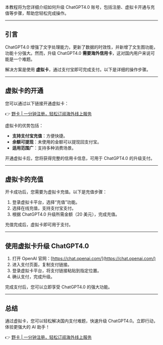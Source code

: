 本教程将为您详细介绍如何升级 ChatGPT4.0 账号，包括注册、虚拟卡开通与充值等步骤，帮助您轻松完成操作。

---

## 引言

ChatGPT4.0 增强了文字处理能力，更新了数据的时效性，并新增了文生图功能，功能十分强大。然而，升级 ChatGPT4.0 **需要海外信用卡**，这对国内用户来说可能是一个难题。

解决方案是使用 **虚拟卡**，通过支付宝即可完成支付。以下是详细的操作步骤。

---

## 虚拟卡的开通

您可以通过以下链接开通虚拟卡：

👉 [野卡 | 一分钟注册，轻松订阅海外线上服务](https://bit.ly/bewildcard)

虚拟卡的优势包括：
- **支持支付宝充值**：方便快捷。
- **余额可提现**：未使用的金额可以提现回支付宝。
- **适用范围广**：支持多种消费场景。

开通虚拟卡后，您将获得完整的信用卡信息，可用于 ChatGPT4.0 的升级支付。

---

## 虚拟卡的充值

开卡成功后，您需要为虚拟卡充值。以下是充值步骤：
1. 登录虚拟卡平台，选择“充值”功能。
2. 选择在线充值，支持支付宝支付。
3. 根据 ChatGPT4.0 升级所需金额（20 美元），完成充值。

充值完成后，虚拟卡即可用于支付。

---

## 使用虚拟卡升级 ChatGPT4.0

1. 打开 OpenAI 官网：[https://chat.openai.com/](https://chat.openai.com/)
2. 进入支付页面，复制支付链接。
3. 登录虚拟卡平台，将支付链接粘贴到指定位置。
4. 确认支付，完成升级。

完成支付后，您可以立即享受 ChatGPT4.0 的强大功能。

---

## 总结

通过虚拟卡，您可以轻松解决国内支付难题，快速升级 ChatGPT4.0。立即行动，体验更强大的 AI 助手！

👉 [野卡 | 一分钟注册，轻松订阅海外线上服务](https://bit.ly/bewildcard)